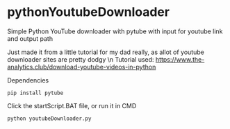 # pythonYoutubeDownloader

Simple Python YouTube downloader with pytube with input for youtube link and output path

Just made it from a little tutorial for my dad really, as allot of youtube downloader sites are pretty dodgy 
\n Tutorial used: https://www.the-analytics.club/download-youtube-videos-in-python

Dependencies 
```
pip install pytube
```

Click the startScript.BAT file, or run it in CMD 
```
python youtubeDownloader.py
```
